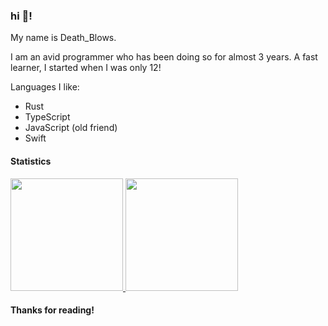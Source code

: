 ### hi 👋!

My name is Death_Blows.

I am an avid programmer who has been doing so for almost 3 years. A fast learner, I started when I was only 12!

Languages I like:
- Rust
- TypeScript
- JavaScript (old friend)
- Swift


#### Statistics

<div>
  <a href="https://github.com/technorav3nn">
  <img height="180em" src="https://github-readme-stats.vercel.app/api?username=technorav3nn&layout=compact&title_color=4F8CC9&text_color=9f9f9f&bg_color=151515&hide_border=true&icon_color=4F8CC9&count_private=true&show_icons=true&include_all_commits=true&theme=dark"/>
  <img height="180em" src="https://github-readme-stats.vercel.app/api/top-langs/?username=technorav3nn&layout=compact&langs_count=7&title_color=4F8CC9&text_color=9f9f9f&bg_color=151515&hide_border=true&icon_color=4F8CC9&count_private=true&show_icons=true&theme=dark"/>
  </a>
</div>

#### Thanks for reading!
